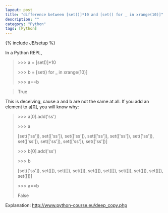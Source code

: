 ```yaml
---
layout: post
title: "difference between [set()]*10 and [set() for _ in xrange(10)]"
description: ""
category: "Python"
tags: [Python]
---
```

{% include JB/setup %}

In a Python REPL,
> \>>> a = [set()]*10
>  
> \>>> b = [set() for _ in xrange(10)]
> 
> \>>> a==b

> True

This is deceiving, cause a and b are not the same at all.
If you add an element to a[0], you will know why:

> \>>> a[0].add('ss')
>
> \>>> a
> 
>[set(['ss']), set(['ss']), set(['ss']), set(['ss']), set(['ss']), set(['ss']), set(['ss']), set(['ss']), set(['ss']), set(['ss'])]
>
> \>>> b[0].add('ss')
> 
> \>>> b
> 
> [set(['ss']), set([]), set([]), set([]), set([]), set([]), set([]), set([]), set([]), set([])]
> 
> \>>> a==b
> 
> False

Explanation: http://www.python-course.eu/deep_copy.php
